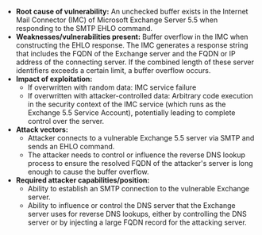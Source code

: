 - **Root cause of vulnerability:** An unchecked buffer exists in the Internet Mail Connector (IMC) of Microsoft Exchange Server 5.5 when responding to the SMTP EHLO command.
- **Weaknesses/vulnerabilities present:** Buffer overflow in the IMC when constructing the EHLO response. The IMC generates a response string that includes the FQDN of the Exchange server and the FQDN or IP address of the connecting server. If the combined length of these server identifiers exceeds a certain limit, a buffer overflow occurs.
- **Impact of exploitation:**
    -  If overwritten with random data: IMC service failure
    - If overwritten with attacker-controlled data: Arbitrary code execution in the security context of the IMC service (which runs as the Exchange 5.5 Service Account), potentially leading to complete control over the server.
- **Attack vectors:**
    - Attacker connects to a vulnerable Exchange 5.5 server via SMTP and sends an EHLO command.
    - The attacker needs to control or influence the reverse DNS lookup process to ensure the resolved FQDN of the attacker's server is long enough to cause the buffer overflow.
- **Required attacker capabilities/position:**
    - Ability to establish an SMTP connection to the vulnerable Exchange server.
    - Ability to influence or control the DNS server that the Exchange server uses for reverse DNS lookups, either by controlling the DNS server or by injecting a large FQDN record for the attacking server.